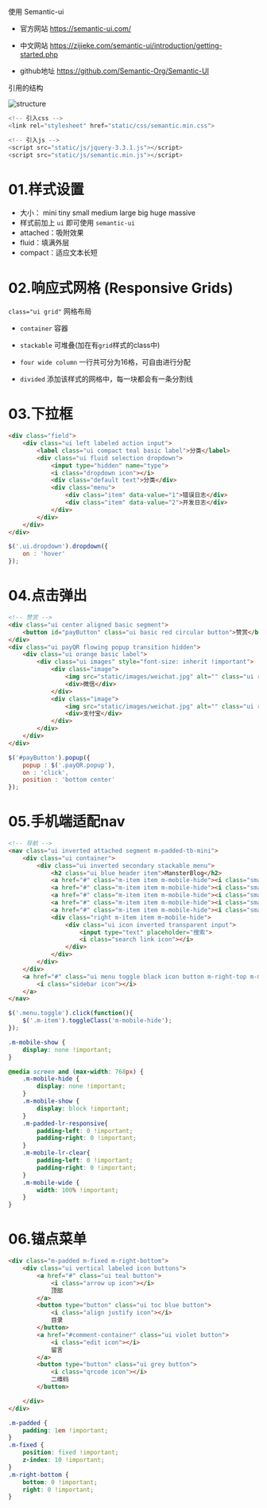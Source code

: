 使用 Semantic-ui

- 官方网站 https://semantic-ui.com/

- 中文网站 https://zijieke.com/semantic-ui/introduction/getting-started.php

- github地址 https://github.com/Semantic-Org/Semantic-UI

引用的结构

![structure](https://gitee.com/manster1231/markdown/raw/master/markdownimage/20210410180929.png)

```js
<!-- 引入css -->
<link rel="stylesheet" href="static/css/semantic.min.css">

<!-- 引入js -->
<script src="static/js/jquery-3.3.1.js"></script>
<script src="static/js/semantic.min.js"></script>
```

# 01.样式设置

- 大小： mini  tiny  small  medium  large  big  huge  massive 
- 样式前加上 `ui` 即可使用 `semantic-ui` 
- attached：吸附效果
- fluid：填满外层
- compact：适应文本长短

# 02.响应式网格 (Responsive Grids)

`class="ui grid"` 网格布局

- `container` 容器

- `stackable` 可堆叠(加在有`grid`样式的class中)

- `four wide column` 一行共可分为16格，可自由进行分配

- `divided` 添加该样式的网格中，每一块都会有一条分割线

# 03.下拉框

```html
<div class="field">
    <div class="ui left labeled action input">
        <label class="ui compact teal basic label">分类</label>
        <div class="ui fluid selection dropdown">
            <input type="hidden" name="type">
            <i class="dropdown icon"></i>
            <div class="default text">分类</div>
            <div class="menu">
                <div class="item" data-value="1">错误日志</div>
                <div class="item" data-value="2">开发日志</div>
            </div>
        </div>
    </div>
</div>
```

```js
$('.ui.dropdown').dropdown({
    on : 'hover'
});
```

# 04.点击弹出

```html
<!-- 赞赏 -->
<div class="ui center aligned basic segment">
    <button id="payButton" class="ui basic red circular button">赞赏</button>
</div>
<div class="ui payQR flowing popup transition hidden">
    <div class="ui orange basic label">
        <div class="ui images" style="font-size: inherit !important">
            <div class="image">
                <img src="static/images/weichat.jpg" alt="" class="ui rounded bordered image" style="width: 120px;" >
                <div>微信</div>
            </div>
            <div class="image">
                <img src="static/images/weichat.jpg" alt="" class="ui rounded bordered image" style="width: 120px;" >
                <div>支付宝</div>
            </div>
        </div>
    </div>
</div>
```

```js
$('#payButton').popup({
    popup : $('.payQR.popup'),
    on : 'click',
    position : 'bottom center'
});
```

# 05.手机端适配nav

```html
<!-- 导航 -->
<nav class="ui inverted attached segment m-padded-tb-mini">
    <div class="ui container">
        <div class="ui inverted secondary stackable menu">
            <h2 class="ui blue header item">MansterBlog</h2>
            <a href="#" class="m-item item m-mobile-hide"><i class="small home icon"></i>首页</a>
            <a href="#" class="m-item item m-mobile-hide"><i class="small idea icon"></i>分类</a>
            <a href="#" class="m-item item m-mobile-hide"><i class="small tags icon"></i>标签</a>
            <a href="#" class="m-item item m-mobile-hide"><i class="small clone icon"></i>归档</a>
            <a href="#" class="m-item item m-mobile-hide"><i class="small info icon"></i>关于我</a>
            <div class="right m-item item m-mobile-hide">
                <div class="ui icon inverted transparent input">
                    <input type="text" placeholder="搜索">
                    <i class="search link icon"></i>
                </div>
            </div>
        </div>
    </div>
    <a href="#" class="ui menu toggle black icon button m-right-top m-mobile-show">
        <i class="sidebar icon"></i>
    </a>
</nav>
```

```js
$('.menu.toggle').click(function(){
    $('.m-item').toggleClass('m-mobile-hide');
});
```

```css
.m-mobile-show {
	display: none !important;
}

@media screen and (max-width: 768px) {
	.m-mobile-hide {
		display: none !important;
	}
	.m-mobile-show {
		display: block !important;
	}
	.m-padded-lr-responsive{
		padding-left: 0 !important;
		padding-right: 0 !important;
	}
	.m-mobile-lr-clear{
		padding-left: 0 !important;
		padding-right: 0 !important;
	}
	.m-mobile-wide {
		width: 100% !important;
	}
}
```

# 06.锚点菜单

```html
<div class="m-padded m-fixed m-right-bottom">
    <div class="ui vertical labeled icon buttons">
        <a href="#" class="ui teal button">
            <i class="arrow up icon"></i>
            顶部
        </a>
        <button type="button" class="ui toc blue button">
            <i class="align justify icon"></i>
            目录
        </button>
        <a href="#comment-container" class="ui violet button">
            <i class="edit icon"></i>
            留言
        </a>
        <button type="button" class="ui grey button">
            <i class="qrcode icon"></i>
            二维码
        </button>

    </div>
</div>
```

```css
.m-padded {
	padding: 1em !important;
}
.m-fixed {
	position: fixed !important;
	z-index: 10 !important;
}
.m-right-bottom {
	bottom: 0 !important;
	right: 0 !important;
}
```

